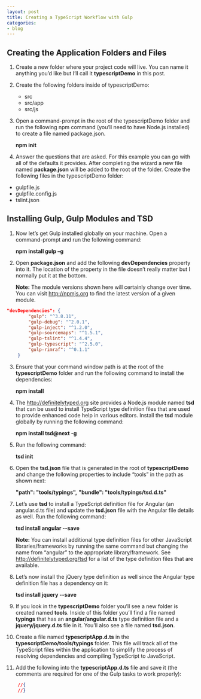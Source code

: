 ```yaml
---
layout: post
title: Creating a TypeScript Workflow with Gulp
categories:
- blog
---
```


## Creating the Application Folders and Files

1. Create a new folder where your project code will live. You can name it anything you’d like but I’ll call it **typescriptDemo** in this post.
2. Create the following folders inside of typescriptDemo:
	- src
	- src/app
	- src/js

3. Open a command-prompt in the root of the typescriptDemo folder and run the following npm command (you’ll need to have Node.js installed) to create a file named package.json.

	**npm init**

4. Answer the questions that are asked. For this example you can go with all of the defaults it provides. After completing the wizard a new file named **package.json** will be added to the root of the folder.
Create the following files in the typescriptDemo folder:
 - gulpfile.js
 - gulpfile.config.js
 - tslint.json

## Installing Gulp, Gulp Modules and TSD

1. Now let’s get Gulp installed globally on your machine. Open a command-prompt and run the following command:

	**npm install gulp –g**

2. Open **package.json** and add the following **devDependencies** property into it. The location of the property in the file doesn’t really matter but I normally put it at the bottom.

	**Note:** The module versions shown here will certainly change over time. You can visit http://npmjs.org to find the latest version of a given module.

```json
"devDependencies": {
	    "gulp": "^3.8.11",
	    "gulp-debug": "^2.0.1",
	    "gulp-inject": "^1.2.0",
	    "gulp-sourcemaps": "^1.5.1",
	    "gulp-tslint": "^1.4.4",
	    "gulp-typescript": "^2.5.0",
	    "gulp-rimraf": "^0.1.1"
	}
```

3. Ensure that your command window path is at the root of the **typescriptDemo** folder and run the following command to install the dependencies:

	**npm install**

4. The http://definitelytyped.org site provides a Node.js module named **tsd** that can be used to install TypeScript type definition files that are used to provide enhanced code help in various editors. Install the **tsd** module globally by running the following command:

	**npm install tsd@next -g**

5. Run the following command:

	**tsd init**

6. Open the **tsd.json** file that is generated in the root of **typescriptDemo** and change the following properties to include “tools” in the path as shown next:

	**"path": "tools/typings",**
	**"bundle": "tools/typings/tsd.d.ts"**

7. Let’s use **tsd** to install a TypeScript definition file for Angular (an angular.d.ts file) and update the **tsd.json** file with the Angular file details as well. Run the following command:

	**tsd install angular --save**

	**Note:** You can install additional type definition files for other JavaScript libraries/frameworks by running the same command but changing the name from “angular” to the appropriate library/framework. See http://definitelytyped.org/tsd for a list of the type definition files that are available.

8. Let’s now install the jQuery type definition as well since the Angular type definition file has a dependency on it:

	**tsd install jquery --save**

9. If you look in the **typescriptDemo** folder you’ll see a new folder is created named **tools**. Inside of this folder you’ll find a file named **typings** that has an **angular/angular.d.ts** type definition file and a **jquery/jquery.d.ts** file in it. You’ll also see a file named **tsd.json**.

10. Create a file named **typescriptApp.d.ts** in the **typescriptDemo/tools/typings** folder. This file will track all of the TypeScript files within the application to simplify the process of resolving dependencies and compiling TypeScript to JavaScript.

11. Add the following into the **typescriptApp.d.ts** file and save it (the comments are required for one of the Gulp tasks to work properly):

```json
	//{
	//}
```
